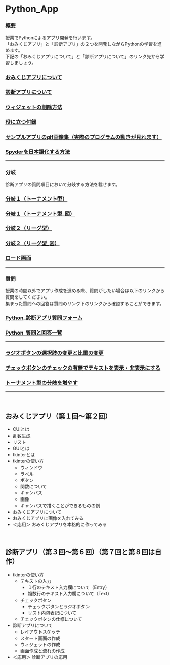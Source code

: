 # Python_App

### 概要
授業でPythonによるアプリ開発を行います。<br>
「おみくじアプリ」と「診断アプリ」の２つを開発しながらPythonの学習を進めます。<br>
下記の「おみくじアプリについて」と「診断アプリについて」のリンク先から学習しましょう。<br>

### [おみくじアプリについて](https://github.com/UC-k/Python_App/blob/main/omikuji.md)
### [診断アプリについて](https://github.com/UC-k/Python_App/blob/main/shindan.md)
### [ウィジェットの削除方法](https://github.com/UC-k/Python_App/blob/main/wgt.md)
### [役に立つ付録](https://github.com/UC-k/Python_App/blob/main/tool.md)
### [サンプルアプリのgif画像集（実際のプログラムの動きが見れます）](https://github.com/UC-k/Python_App/blob/main/gif_sample.md)
### [Spyderを日本語化する方法](https://github.com/UC-k/Python_App/blob/main/japanese.md)

---

### 分岐
診断アプリの質問項目において分岐する方法を載せます。<br>

### [分岐１（トーナメント型）](https://github.com/UC-k/Python_App/blob/main/branch.py)
### [分岐１（トーナメント型_図）](https://github.com/UC-k/Python_App/blob/main/branch1.png)
### [分岐２（リーグ型）](https://github.com/UC-k/Python_App/blob/main/count.py)
### [分岐２（リーグ型_図）](https://github.com/UC-k/Python_App/blob/main/branch2.png)
### [ロード画面](https://github.com/UC-k/Python_App/blob/main/question/shindan.py)

---

### 質問
授業の時間以外でアプリ作成を進める際、質問がしたい場合は以下のリンクから質問をしてください。<br>
集まった質問への回答は質問のリンク下のリンクから確認することができます。<br>

### [Python_診断アプリ質問フォーム](https://forms.gle/9p1MuVMsTx8juq818)
### [Python_質問と回答一覧](https://dstoyama.adm.u-toyama.ac.jp/file/python/)
---

### [ラジオボタンの選択肢の変更と比重の変更](https://github.com/UC-k/Python_App/blob/main/question/select.py)
### [チェックボタンのチェックの有無でテキストを表示・非表示にする](https://github.com/UC-k/Python_App/blob/main/question/hide.py)
### [トーナメント型の分岐を増やす](https://github.com/UC-k/Python_App/blob/main/question/tournament.py)

---

<br>

## おみくじアプリ（第１回〜第２回）
- CUIとは
- 乱数生成
- リスト
- GUIとは
- tkinterとは
- tkinterの使い方
  - ウィンドウ
  - ラベル
  - ボタン
  - 関数について
  - キャンバス
  - 画像
  - キャンバスで描くことができるものの例
- おみくじアプリについて
- おみくじアプリに画像を入れてみる
- ＜応用＞ おみくじアプリを本格的に作ってみる

<br>

## 診断アプリ（第３回〜第６回）（第７回と第８回は自作）
- tkinterの使い方
  - テキストの入力
    - １行のテキスト入力欄について（Entry）
    - 複数行のテキスト入力欄について（Text）
  - チェックボタン
    - チェックボタンとラジオボタン
    - リスト内包表記について
  - チェックボタンの仕様について
- 診断アプリについて
  - レイアウトスケッチ
  - スタート画面の作成
  - ウィジェットの作成
  - 画面作成と流れの作成
- ＜応用＞ 診断アプリの応用
